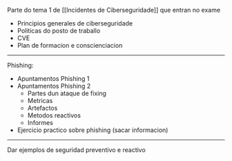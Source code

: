 Parte do tema 1 de [[Incidentes de Ciberseguridade]] que entran no exame

- Principios generales de ciberseguridade
- Politicas do posto de traballo
- CVE
- Plan de formacion e conscienciacion

---

Phishing:
- Apuntamentos Phishing 1
- Apuntamentos Phishing 2
	- Partes dun ataque de fixing
	- Metricas
	- Artefactos
	- Metodos reactivos
	- Informes
- Ejercicio practico sobre phishing (sacar informacion)

---

Dar ejemplos de seguridad preventivo e reactivo